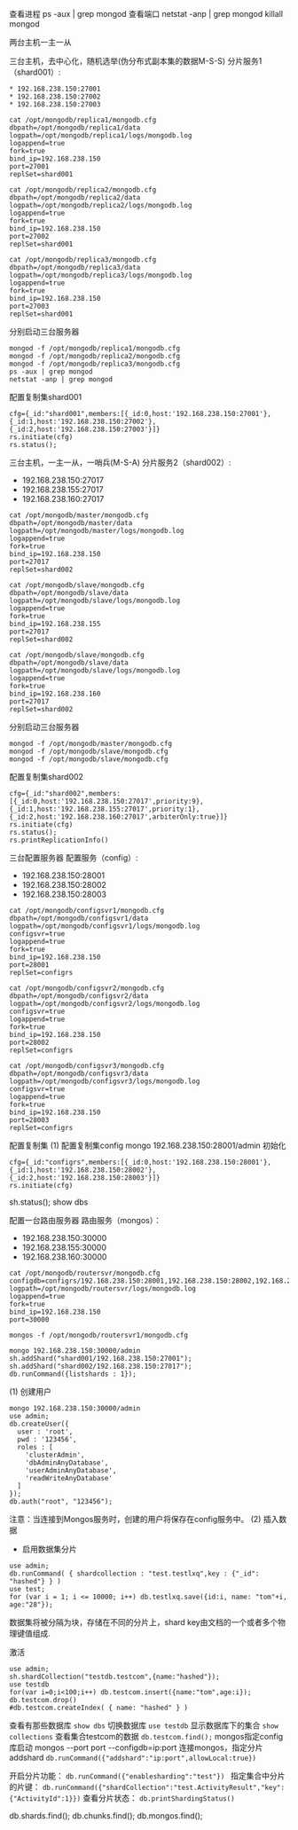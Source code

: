 查看进程 
ps -aux | grep mongod
查看端口
netstat -anp | grep mongod
killall mongod



两台主机一主一从

三台主机，去中心化，随机选举(伪分布式副本集的数据M-S-S)
分片服务1（shard001）:
```
* 192.168.238.150:27001
* 192.168.238.150:27002
* 192.168.238.150:27003

cat /opt/mongodb/replica1/mongodb.cfg
dbpath=/opt/mongodb/replica1/data
logpath=/opt/mongodb/replica1/logs/mongodb.log
logappend=true
fork=true
bind_ip=192.168.238.150
port=27001
replSet=shard001

cat /opt/mongodb/replica2/mongodb.cfg
dbpath=/opt/mongodb/replica2/data
logpath=/opt/mongodb/replica2/logs/mongodb.log
logappend=true
fork=true
bind_ip=192.168.238.150
port=27002
replSet=shard001

cat /opt/mongodb/replica3/mongodb.cfg
dbpath=/opt/mongodb/replica3/data
logpath=/opt/mongodb/replica3/logs/mongodb.log
logappend=true
fork=true
bind_ip=192.168.238.150
port=27003
replSet=shard001
```
分别启动三台服务器
```
mongod -f /opt/mongodb/replica1/mongodb.cfg 
mongod -f /opt/mongodb/replica2/mongodb.cfg 
mongod -f /opt/mongodb/replica3/mongodb.cfg 
ps -aux | grep mongod
netstat -anp | grep mongod
```
配置复制集shard001
```
cfg={_id:"shard001",members:[{_id:0,host:'192.168.238.150:27001'},{_id:1,host:'192.168.238.150:27002'},{_id:2,host:'192.168.238.150:27003'}]}
rs.initiate(cfg)
rs.status();
```
三台主机，一主一从，一哨兵(M-S-A)
分片服务2（shard002）:
* 192.168.238.150:27017
* 192.168.238.155:27017
* 192.168.238.160:27017
```
cat /opt/mongodb/master/mongodb.cfg 
dbpath=/opt/mongodb/master/data
logpath=/opt/mongodb/master/logs/mongodb.log
logappend=true
fork=true
bind_ip=192.168.238.150
port=27017
replSet=shard002

cat /opt/mongodb/slave/mongodb.cfg 
dbpath=/opt/mongodb/slave/data
logpath=/opt/mongodb/slave/logs/mongodb.log
logappend=true
fork=true
bind_ip=192.168.238.155
port=27017
replSet=shard002

cat /opt/mongodb/slave/mongodb.cfg 
dbpath=/opt/mongodb/slave/data
logpath=/opt/mongodb/slave/logs/mongodb.log
logappend=true
fork=true
bind_ip=192.168.238.160
port=27017
replSet=shard002
 ```
 
分别启动三台服务器
```
mongod -f /opt/mongodb/master/mongodb.cfg 
mongod -f /opt/mongodb/slave/mongodb.cfg 
mongod -f /opt/mongodb/slave/mongodb.cfg 
```
配置复制集shard002
```
cfg={_id:"shard002",members:[{_id:0,host:'192.168.238.150:27017',priority:9},{_id:1,host:'192.168.238.155:27017',priority:1},{_id:2,host:'192.168.238.160:27017',arbiterOnly:true}]}
rs.initiate(cfg)
rs.status();
rs.printReplicationInfo()
```

三台配置服务器
配置服务（config）:
* 192.168.238.150:28001
* 192.168.238.150:28002
* 192.168.238.150:28003
```
cat /opt/mongodb/configsvr1/mongodb.cfg           
dbpath=/opt/mongodb/configsvr1/data
logpath=/opt/mongodb/configsvr1/logs/mongodb.log
configsvr=true
logappend=true
fork=true
bind_ip=192.168.238.150
port=28001
replSet=configrs

cat /opt/mongodb/configsvr2/mongodb.cfg           
dbpath=/opt/mongodb/configsvr2/data
logpath=/opt/mongodb/configsvr2/logs/mongodb.log
configsvr=true
logappend=true
fork=true
bind_ip=192.168.238.150
port=28002
replSet=configrs

cat /opt/mongodb/configsvr3/mongodb.cfg           
dbpath=/opt/mongodb/configsvr3/data
logpath=/opt/mongodb/configsvr3/logs/mongodb.log
configsvr=true
logappend=true
fork=true
bind_ip=192.168.238.150
port=28003
replSet=configrs
```

配置复制集
(1) 配置复制集config
mongo 192.168.238.150:28001/admin
初始化
```
cfg={_id:"configrs",members:[{_id:0,host:'192.168.238.150:28001'},{_id:1,host:'192.168.238.150:28002'},{_id:2,host:'192.168.238.150:28003'}]}
rs.initiate(cfg)
```

sh.status();
show dbs


配置一台路由服务器
路由服务（mongos）：
* 192.168.238.150:30000
* 192.168.238.155:30000
* 192.168.238.160:30000
```
cat /opt/mongodb/routersvr/mongodb.cfg 
configdb=configrs/192.168.238.150:28001,192.168.238.150:28002,192.168.238.150:28003
logpath=/opt/mongodb/routersvr/logs/mongodb.log
logappend=true
fork=true
bind_ip=192.168.238.150
port=30000

mongos -f /opt/mongodb/routersvr1/mongodb.cfg

mongo 192.168.238.150:30000/admin
sh.addShard("shard001/192.168.238.150:27001");
sh.addShard("shard002/192.168.238.150:27017");
db.runCommand({listshards : 1}); 
```
(1) 创建用户
```
mongo 192.168.238.150:30000/admin
use admin;
db.createUser({
  user : 'root',
  pwd : '123456',
  roles : [
    'clusterAdmin',
    'dbAdminAnyDatabase',
    'userAdminAnyDatabase',
    'readWriteAnyDatabase'
  ]
});
db.auth("root", "123456");
```
注意：当连接到Mongos服务时，创建的用户将保存在config服务中。
(2) 插入数据
* 启用数据集分片
```
use admin;
db.runCommand( { shardcollection : "test.testlxq",key : {"_id": "hashed"} } )
use test;
for (var i = 1; i <= 10000; i++) db.testlxq.save({id:i, name: "tom"+i, age:"28"});
```
数据集将被分隔为块，存储在不同的分片上，shard key由文档的一个或者多个物理键值组成.







激活
```
use admin;
sh.shardCollection("testdb.testcom",{name:"hashed"});
use testdb
for(var i=0;i<100;i++) db.testcom.insert({name:"tom",age:i});
db.testcom.drop()
#db.testcom.createIndex( { name: "hashed" } )
```

查看有那些数据库
`show dbs`
切换数据库
`use testdb`
显示数据库下的集合
`show collections`
查看集合testcom的数据
`db.testcom.find();`
mongos指定config库启动
mongos --port port --configdb=ip:port 
连接mongos，指定分片addshard
`db.runCommand({"addshard":"ip:port",allowLocal:true}) `

开启分片功能：
`db.runCommand({"enablesharding":"test"}) `
指定集合中分片的片键：
`db.runCommand({"shardCollection":"test.ActivityResult","key":{"ActivityId":1}})`
查看分片状态：
`db.printShardingStatus()`

db.shards.find();
db.chunks.find();
db.mongos.find();